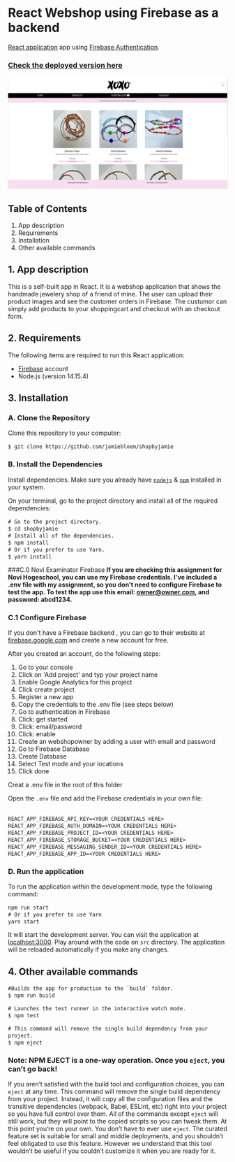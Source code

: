 # React Webshop using Firebase as a backend
[React application](https://github.nl/jamiebloem/shopbyjamie)  app using  [Firebase Authentication](https://firebase.google.com/docs/auth/).


### [Check the deployed version here](https://shopbyjamie.vercel.app/)

![img.png](img.png)


## Table of Contents
1. App description
2. Requirements
3. Installation
4. Other available commands

## 1.   App description
This is a self-built app in React. It is a webshop application that shows the handmade jewelery shop of a friend of mine. The user can upload their product images and see the customer orders in Firebase. The custumor can simply add products to your shoppingcart and checkout with an checkout form. 

## 2.   Requirements
The following items are required to run this React application:
* [Firebase](#https://firebase.google.com/) account 
* Node.js (version 14.15.4)

## 3.   Installation
### A. Clone the Repository
Clone this repository to your computer:
```shell
$ git clone https://github.com/jamiebloem/shopbyjamie
```

### B. Install the Dependencies

Install dependencies. Make sure you already have [`nodejs`](https://nodejs.org/en/) & [`npm`](https://www.npmjs.com/) installed in your system.

On your terminal, go to the project directory and install all of the required dependencies:

```shell
# Go to the project directory.
$ cd shopbyjamie
# Install all of the dependencies.
$ npm install
# Or if you prefer to use Yarn.
$ yarn install
```
###C.0 Novi Examinator Firebase
**If you are checking this assignment for Novi Hogeschool, you can use my Firebase credentials. I've included a .env file with my assignment, so you don't need to configure Firebase to test the app.
To test the app use this email: owner@owner.com, and password: abcd1234.**


### C.1 Configure Firebase 
If you don't have a Firebase backend , you can go to their website at [firebase.google.com](https://firebase.google.com/) and create a new account for free.

After you created an account, do the following steps:
1. Go to your console
2. Click on 'Add project' and typ your project name
3. Enable Google Analytics for this project
4. Click create project
5. Register a new app
6. Copy the credentials to the .env file (see steps below)
7. Go to authentication in Firebase
8. Click: get started
9. Click: email/password
10. Click: enable
11. Create an webshopowner by adding a user with email and password
12. Go to Firebase Database
13. Create Database
14. Select Test mode and your locations
15. Click done

Creat a .env file in the root of this folder

Open the `.env` file and add the Firebase credentials in your own file:
```

REACT_APP_FIREBASE_API_KEY=<YOUR CREDENTIALS HERE>
REACT_APP_FIREBASE_AUTH_DOMAIN=<YOUR CREDENTIALS HERE>
REACT_APP_FIREBASE_PROJECT_ID=<YOUR CREDENTIALS HERE>
REACT_APP_FIREBASE_STORAGE_BUCKET=<YOUR CREDENTIALS HERE>
REACT_APP_FIREBASE_MESSAGING_SENDER_ID=<YOUR CREDENTIALS HERE>
REACT_APP_FIREBASE_APP_ID=<YOUR CREDENTIALS HERE>

```
### D. Run the application
To run the application within the development mode, type the following command:
```shell
npm run start
# Or if you prefer to use Yarn
yarn start
```
It will start the development server. You can visit the application at [localhost:3000](http://localhost:3000). Play around with the code on `src` directory. The application will be reloaded automatically if you make any changes.
## 4. Other available commands
```shell
#Builds the app for production to the `build` folder.
$ npm run build
```
```shell
# Launches the test runner in the interactive watch mode.
$ npm test
```
```shell
# This command will remove the single build dependency from your project.
$ npm eject
```
### Note: **NPM EJECT** is a one-way operation. Once you `eject`, you can’t go back!
If you aren’t satisfied with the build tool and configuration choices, you can `eject` at any time. This command will remove the single build dependency from your project.
Instead, it will copy all the configuration files and the transitive dependencies (webpack, Babel, ESLint, etc) right into your project so you have full control over them. All of the commands except `eject` will still work, but they will point to the copied scripts so you can tweak them. At this point you’re on your own.
You don’t have to ever use `eject`. The curated feature set is suitable for small and middle deployments, and you shouldn’t feel obligated to use this feature. However we understand that this tool wouldn’t be useful if you couldn’t customize it when you are ready for it.
